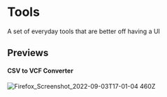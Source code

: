 # Tools

A set of everyday tools that are better off having a UI

## Previews

#### CSV to VCF Converter
![Firefox_Screenshot_2022-09-03T17-01-04 460Z](https://user-images.githubusercontent.com/47277246/188280971-8e568c1d-fb4e-4a52-b987-c1390f03375b.png)
